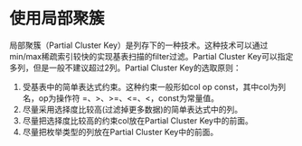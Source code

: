 # 使用局部聚簇<a name="ZH-CN_TOPIC_0000001119812466"></a>

局部聚簇（Partial Cluster Key）是列存下的一种技术。这种技术可以通过min/max稀疏索引较快的实现基表扫描的filter过滤。Partial Cluster Key可以指定多列，但是一般不建议超过2列。Partial Cluster Key的选取原则：

1.  受基表中的简单表达式约束。这种约束一般形如col op const，其中col为列名，op为操作符 =、\>、\>=、<=、<，const为常量值。
2.  尽量采用选择度比较高\(过滤掉更多数据\)的简单表达式中的列。
3.  尽量把选择度比较高的约束col放在Partial Cluster Key中的前面。
4.  尽量把枚举类型的列放在Partial Cluster Key中的前面。

